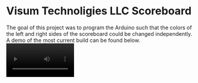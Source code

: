 # Visum Technoligies LLC Scoreboard
The goal of this project was to program the Arduino such that the colors of the left and right sides of the scoreboard could be changed independently.
A demo of the most current build can be found below.
<video src='https://youtu.be/-IqjWkWFQns' width=180/>
